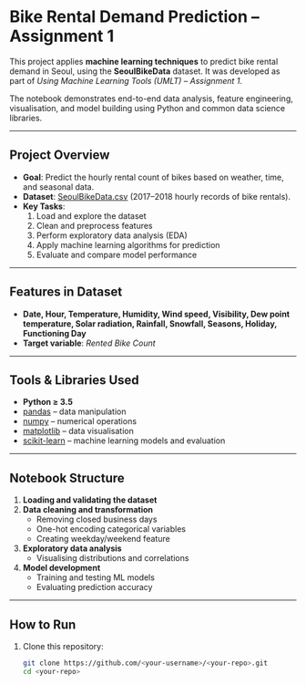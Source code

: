 # Bike Rental Demand Prediction – Assignment 1

This project applies **machine learning techniques** to predict bike rental demand in Seoul, using the **SeoulBikeData** dataset. It was developed as part of *Using Machine Learning Tools (UMLT) – Assignment 1*.  

The notebook demonstrates end-to-end data analysis, feature engineering, visualisation, and model building using Python and common data science libraries.

---

## Project Overview
- **Goal**: Predict the hourly rental count of bikes based on weather, time, and seasonal data.  
- **Dataset**: [SeoulBikeData.csv](https://archive.ics.uci.edu/ml/datasets/Seoul+Bike+Sharing+Demand) (2017–2018 hourly records of bike rentals).  
- **Key Tasks**:
  1. Load and explore the dataset  
  2. Clean and preprocess features  
  3. Perform exploratory data analysis (EDA)  
  4. Apply machine learning algorithms for prediction  
  5. Evaluate and compare model performance  

---

## Features in Dataset
- **Date, Hour, Temperature, Humidity, Wind speed, Visibility, Dew point temperature, Solar radiation, Rainfall, Snowfall, Seasons, Holiday, Functioning Day**  
- **Target variable**: *Rented Bike Count*

---

## Tools & Libraries Used
- **Python ≥ 3.5**
- [pandas](https://pandas.pydata.org/) – data manipulation  
- [numpy](https://numpy.org/) – numerical operations  
- [matplotlib](https://matplotlib.org/) – data visualisation  
- [scikit-learn](https://scikit-learn.org/) – machine learning models and evaluation  

---

## Notebook Structure
1. **Loading and validating the dataset**  
2. **Data cleaning and transformation**  
   - Removing closed business days  
   - One-hot encoding categorical variables  
   - Creating weekday/weekend feature  
3. **Exploratory data analysis**  
   - Visualising distributions and correlations  
4. **Model development**  
   - Training and testing ML models  
   - Evaluating prediction accuracy  

---

## How to Run
1. Clone this repository:
   ```bash
   git clone https://github.com/<your-username>/<your-repo>.git
   cd <your-repo>
